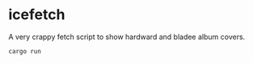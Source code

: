 # icefetch

A very crappy fetch script to show hardward and bladee album covers.

```rust
cargo run
```